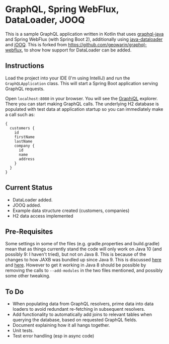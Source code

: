 # GraphQL, Spring WebFlux, DataLoader, JOOQ

This is a sample GraphQL application written in Kotlin that
uses [graphql-java](https://github.com/graphql-java/graphql-java) and Spring WebFlux (with Spring Boot 2),
additionally using [java-dataloader](https://github.com/graphql-java/java-dataloader) and
[jOOQ](https://www.jooq.org/). This is forked from
https://github.com/geowarin/graphql-webflux, to show how support for DataLoader can be added.

## Instructions
Load the project into your IDE (I'm using IntelliJ) and run the `GraphQLApplication` class. This will start a Spring Boot
application serving GraphQL requests.

Open `localhost:8080` in your browser. You will see the [GraphiQL](https://github.com/graphql/graphiql) explorer.
There you can start making GraphQL calls. The underlying H2 database is populated with test data at application
startup so you can immediately make a call such as:
```
{
  customers {
    id
    firstName
    lastName
    company {
      id
      name
      address
    }
  }
}
```

## Current Status
* DataLoader added.
* JOOQ added.
* Example data structure created (customers, companies)
* H2 data access implemented

## Pre-Requisites
Some settings in some of the files (e.g. gradle.properties and build.gradle) mean that as things currently stand
the code will only work on Java 10 (and possibly 9: I haven't tried), but not on Java 8.  This is because of the
changes to how JAXB was bundled up since Java 9.  This is discussed [here](https://github.com/jOOQ/jOOQ/issues/6477)
and [here](https://github.com/etiennestuder/gradle-jooq-plugin/issues/55).
However to get it working in Java 8 should be possible by removing the calls to `--add-modules` in the two files
mentioned, and possibly some other tweaking.

## To Do
* When populating data from GraphQL resolvers, prime data into data loaders to avoid redundant re-fetching in subsequent resolvers.
* Add functionality to automatically add joins to relevant tables when querying the database, based on requested GraphQL fields.
* Document explaining how it all hangs together.
* Unit tests.
* Test error handling (esp in async code)

